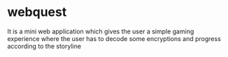 # webquest
It is a mini web application which gives the user a simple gaming experience where the user has to decode some encryptions and progress according to the storyline
